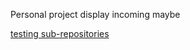 Personal project display incoming maybe

<a href="https://GuavTek.github.io/testing"> testing sub-repositories </a>
